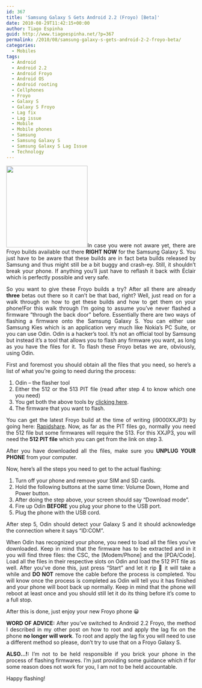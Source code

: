 ```yaml
---
id: 367
title: 'Samsung Galaxy S Gets Android 2.2 (Froyo) [Beta]'
date: 2010-08-29T11:42:15+00:00
author: Tiago Espinha
guid: http://www.tiagoespinha.net/?p=367
permalink: /2010/08/samsung-galaxy-s-gets-android-2-2-froyo-beta/
categories:
  - Mobiles
tags:
  - Android
  - Android 2.2
  - Android Froyo
  - Android OS
  - Android rooting
  - Cellphones
  - Froyo
  - Galaxy S
  - Galaxy S Froyo
  - Lag fix
  - Lag issue
  - Mobile
  - Mobile phones
  - Samsung
  - Samsung Galaxy S
  - Samsung Galaxy S Lag Issue
  - Technology
---
```

<p style="text-align: justify;">
  <a href="https://www.tiagoespinha.net/wp-content/uploads/2010/08/froyogalaxy.jpg" rel="lightbox[367]" title="froyogalaxy"><img class="alignright size-full wp-image-370" title="froyogalaxy" src="https://www.tiagoespinha.net/wp-content/uploads/2010/08/froyogalaxy.jpg" alt="" width="216" height="217" /></a>In case you were not aware yet, there are Froyo builds available out there <strong>RIGHT NOW</strong> for the Samsung Galaxy S. You just have to be aware that these builds are in fact beta builds released by Samsung and thus might still be a bit buggy and crash-ey. Still, it shouldn&#8217;t break your phone. If anything you&#8217;ll just have to reflash it back with Éclair which is perfectly possible and very safe.
</p>

<p style="text-align: justify;">
  So you want to give these Froyo builds a try? After all there are already <strong>three</strong> betas out there so it can&#8217;t be that bad, right? Well, just read on for a walk through on how to get these builds and how to get them on your phone!<!--more-->For this walk through I&#8217;m going to assume you&#8217;ve never flashed a firmware &#8220;through the back door&#8221; before. Essentially there are two ways of flashing a firmware onto the Samsung Galaxy S. You can either use Samsung Kies which is an application very much like Nokia&#8217;s PC Suite, or you can use Odin. Odin is a hacker&#8217;s tool. It&#8217;s not an official tool by Samsung but instead it&#8217;s a tool that allows you to flash any firmware you want, as long as you have the files for it. To flash these Froyo betas we are, obviously, using Odin.
</p>

<p style="text-align: justify;">
  First and foremost you should obtain all the files that you need, so here&#8217;s a list of what you&#8217;re going to need during the process:
</p>

<ol style="text-align: justify;">
  <li>
    Odin &#8211; the flasher tool
  </li>
  <li>
    Either the 512 or the 513 PIT file (read after step 4 to know which one you need)
  </li>
  <li>
    You get both the above tools by <a href="https://www.wuala.com/Samsung%20Galaxy%20S/Firewares%20,%20Updates%20and%20Odin/Odin%20&%20Bootloader(.PIT)/?key=AfzUZSU4SpKU" target="_blank">clicking here</a>.
  </li>
  <li>
    The firmware that you want to flash.
  </li>
</ol>

<p style="text-align: justify;">
  You can get the latest Froyo build at the time of writing (i9000XXJP3) by going here: <a href="http://rapidshare.com/files/415790394/I9000XXJP3.7z" target="_blank">Rapidshare</a>. Now, as far as the PIT files go, normally you need the 512 file but some firmwares will require the 513. For this XXJP3, you will need the <strong>512 PIT file</strong> which you can get from the link on step 3.
</p>

<p style="text-align: justify;">
  After you have downloaded all the files, make sure you <strong>UNPLUG YOUR PHONE</strong> from your computer.
</p>

Now, here&#8217;s all the steps you need to get to the actual flashing:

  1. Turn off your phone and remove your SIM and SD cards.
  2. Hold the following buttons at the same time: Volume Down, Home and Power button.
  3. After doing the step above, your screen should say &#8220;Download mode&#8221;.
  4. Fire up Odin **BEFORE** you plug your phone to the USB port.
  5. Plug the phone with the USB cord.

<p style="text-align: justify;">
  After step 5, Odin should detect your Galaxy S and it should acknowledge the connection where it says &#8220;ID:COM&#8221;.
</p>

<p style="text-align: justify;">
  When Odin has recognized your phone, you need to load all the files you&#8217;ve downloaded. Keep in mind that the firmware has to be extracted and in it you will find three files: the CSC, the [Modem/Phone] and the [PDA/Code]. Load all the files in their respective slots on Odin and load the 512 PIT file as well. After you&#8217;ve done this, just press &#8220;Start&#8221; and let it rip 🙂 it will take a while and <strong>DO NOT</strong> remove the cable before the process is completed. You will know once the process is completed as Odin will tell you it has finished and your phone will boot back up normally. Keep in mind that the phone will reboot at least once and you should still let it do its thing before it&#8217;s come to a full stop.
</p>

<p style="text-align: justify;">
  After this is done, just enjoy your new Froyo phone 😀
</p>

<p style="text-align: justify;">
  <strong>WORD OF ADVICE:</strong> After you&#8217;ve switched to Android 2.2 Froyo, the method I described in my other post on how to root and apply the lag fix on the phone <strong>no longer will work</strong>. To root and apply the lag fix you will need to use a different method so please, don&#8217;t try to use that on a Froyo Galaxy S.
</p>

<p style="text-align: justify;">
  <strong>ALSO&#8230;!:</strong> I&#8217;m not to be held responsible if you brick your phone in the process of flashing firmwares. I&#8217;m just providing some guidance which if for some reason does not work for you, I am not to be held accountable.
</p>

<p style="text-align: justify;">
  Happy flashing!
</p>